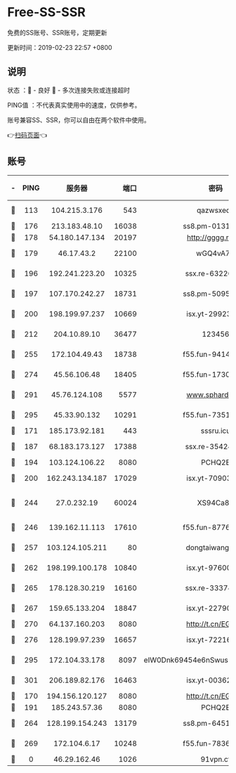 # Free-SS-SSR

免费的SS账号、SSR账号，定期更新

更新时间：2019-02-23 22:57 +0800

## 说明

状态     ：🙂 - 良好 🙁 - 多次连接失败或连接超时

PING值   ：不代表真实使用中的速度，仅供参考。

账号兼容SS、SSR，你可以自由在两个软件中使用。

👉[扫码页面](https://liesauer.github.io/free-ss-ssr.github.io/)👈

## 账号

|-|PING|服务器|端口|密码|加密方式|区域|
|:----:|:----:|:-----:|-----:|:----:|:----:|:----:|
|🙂|113|104.215.3.176|543|qazwsxedc|aes-256-gcm|JP|
|🙂|176|213.183.48.10|16038|ss8.pm-01318678|rc4-md5|RU|
|🙂|178|54.180.147.134|20197|http://gggg.rocks|chacha20|KR|
|🙂|179|46.17.43.2|22100|wGQ4vA7D|aes-256-gcm|RU|
|🙂|196|192.241.223.20|10325|ssx.re-63226148|aes-256-cfb|US|
|🙂|197|107.170.242.27|18731|ss8.pm-50950263|aes-256-cfb|US|
|🙂|200|198.199.97.237|10669|isx.yt-29923675|aes-256-cfb|US|
|🙂|212|204.10.89.10|36477|123456|aes-256-cfb|US|
|🙂|255|172.104.49.43|18738|f55.fun-94147766|aes-256-cfb|SG|
|🙂|274|45.56.106.48|18405|f55.fun-17301402|aes-256-cfb|US|
|🙂|291|45.76.124.108|5577|www.sphard.com|aes-256-cfb|AU|
|🙂|295|45.33.90.132|10291|f55.fun-73512768|aes-256-cfb|US|
|🙂|171|185.173.92.181|443|sssru.icu|rc4-md5|RU|
|🙂|187|68.183.173.127|17388|ssx.re-35424497|aes-256-cfb|US|
|🙂|194|103.124.106.22|8080|PCHQ2E|rc4-md5|US|
|🙂|200|162.243.134.187|17029|isx.yt-70903569|aes-256-cfb|US|
|🙂|244|27.0.232.19|60024|XS94Ca8K|xchacha20-ietf-poly1305|HK|
|🙂|246|139.162.11.113|17610|f55.fun-87762700|aes-256-cfb|SG|
|🙂|257|103.124.105.211|80|dongtaiwang.com|aes-256-cfb|US|
|🙂|262|198.199.100.178|10840|isx.yt-97600185|aes-256-cfb|US|
|🙂|265|178.128.30.219|16160|ssx.re-33374521|aes-256-cfb|SG|
|🙂|267|159.65.133.204|18847|isx.yt-22790068|aes-256-cfb|SG|
|🙂|270|64.137.160.203|8080|http://t.cn/EGJIyrl|rc4-md5|CA|
|🙂|276|128.199.97.239|16657|isx.yt-72216653|aes-256-cfb|SG|
|🙂|295|172.104.33.178|8097|eIW0Dnk69454e6nSwuspv9DmS201tQ0D|aes-256-cfb|SG|
|🙂|301|206.189.82.176|16463|isx.yt-00362323|aes-256-cfb|SG|
|🙁|170|194.156.120.127|8080|http://t.cn/EGJIyrl|rc4-md5|RU|
|🙁|191|185.243.57.36|8080|PCHQ2E|rc4-md5|US|
|🙁|264|128.199.154.243|13179|ss8.pm-64511599|aes-256-cfb|SG|
|🙁|269|172.104.6.17|10248|f55.fun-78360191|aes-256-cfb|US|
|🙁|0|46.29.162.46|1026|91vpn.cf|rc4-md5|RU|
